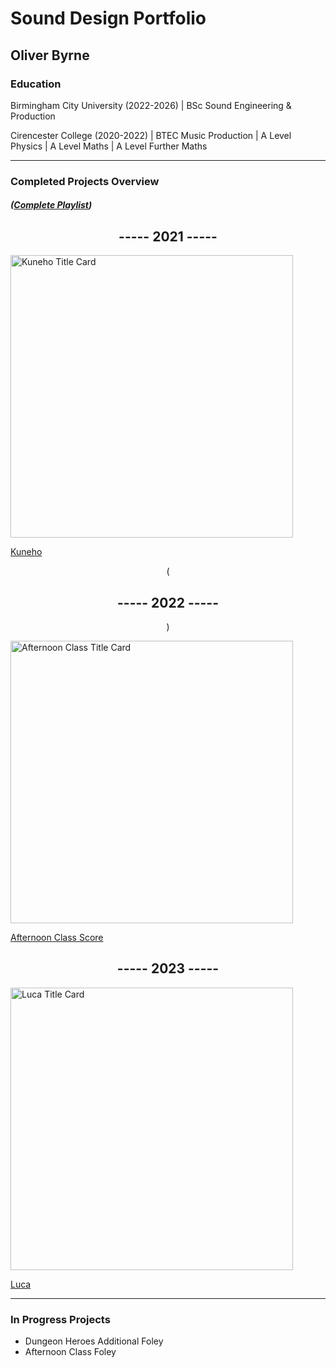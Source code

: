 # Sound Design Portfolio 
## Oliver Byrne

### Education

Birmingham City University (2022-2026) | BSc Sound Engineering & Production 

Cirencester College (2020-2022) | BTEC Music Production | A Level Physics | A Level Maths | A Level Further Maths

---
### Completed Projects Overview
##### ([Complete Playlist](https://www.youtube.com/playlist?list=PLlxiILQYOCxV1kn5FR7rGtZQHTDLpYjz_))

<div align="center">
  
  ## ----- 2021 -----
</div>
<img width="452" alt="Kuneho Title Card" src="https://github.com/O-Byrne/O-Byrne.github.io/assets/157286554/22a06e79-87a2-451a-a88f-0f986afc89cf">

[Kuneho](https://youtu.be/YaH1j3PShas)

<div align="center"> 
  
(
## ----- 2022 -----
)
</div>
<img width="452" alt="Afternoon Class Title Card" src="https://github.com/O-Byrne/O-Byrne.github.io/assets/157286554/3976ac6a-d332-4809-9996-446818b872ed">
  
[Afternoon Class Score](https://youtu.be/N1Vg7jgv2oc)

<div align="center">
  
## ----- 2023 -----

</div>
<img width="452" alt="Luca Title Card" src="https://github.com/O-Byrne/O-Byrne.github.io/assets/157286554/61d765eb-512b-486d-8ff7-b1e45d30a506">

[Luca](https://youtu.be/H_dDbXpgmhc)

---

### In Progress Projects
- Dungeon Heroes Additional Foley
- Afternoon Class Foley



